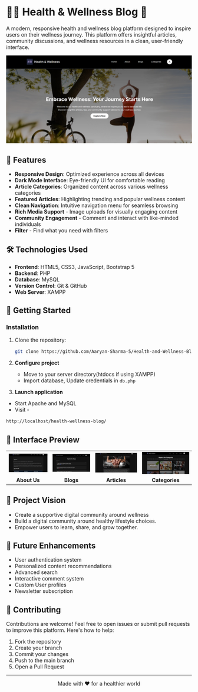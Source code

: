 # 🧘‍♀️ Health & Wellness Blog 🌿

A modern, responsive health and wellness blog platform designed to inspire users on their wellness journey. This platform offers insightful articles, community discussions, and wellness resources in a clean, user-friendly interface.

<div align="center">
  <img src="Images\Screenshots\Home.png" alt="Home Page" width="600">
</div>

## 🌟 Features

- **Responsive Design**: Optimized experience across all devices
- **Dark Mode Interface**: Eye-friendly UI for comfortable reading
- **Article Categories**: Organized content across various wellness categories
- **Featured Articles**: Highlighting trending and popular wellness content
- **Clean Navigation**: Intuitive navigation menu for seamless browsing
- **Rich Media Support** - Image uploads for visually engaging content
- **Community Engagement** - Comment and interact with like-minded individuals
- **Filter** - Find what you need with filters

## 🛠️ Technologies Used

- **Frontend**: HTML5, CSS3, JavaScript, Bootstrap 5
- **Backend**: PHP
- **Database**: MySQL
- **Version Control**: Git & GitHub
- **Web Server**: XAMPP 

## 🚀 Getting Started

### Installation

1. Clone the repository:
   ```bash
   git clone https://github.com/Aaryan-Sharma-5/Health-and-Wellness-Blog.git
   ```

2. **Configure project**
   - Move to your server directory(htdocs if using XAMPP)
   - Import database, Update credentials in `db.php`

3. **Launch application**
  - Start Apache and MySQL
  - Visit -
   ```bash
   http://localhost/health-wellness-blog/
   ```

## 📸 Interface Preview

<div align="center">
  <table>
    <tr>
      <td><img src="Images\Screenshots\About.png" alt="About" width="250"></td>
      <td><img src="Images\Screenshots\Blogs.png" alt="Blogs" width="250"></td>
      <td><img src="Images\Screenshots\Article.png" alt="Article" width="250"></td>
      <td><img src="Images\Screenshots\Categories.png" alt="Categories" width="250"></td>
    </tr>
    <tr>
      <td align="center"><b>About Us</b></td>
      <td align="center"><b>Blogs</b></td>
      <td align="center"><b>Articles</b></td>
      <td align="center"><b>Categories</b></td>
    </tr>
  </table>
</div>

## 🎯 Project Vision

- Create a supportive digital community around wellness
- Build a digital community around healthy lifestyle choices.
- Empower users to learn, share, and grow together.

## 🔮 Future Enhancements

- User authentication system
- Personalized content recommendations
- Advanced search 
- Interactive comment system
- Custom User profiles
- Newsletter subscription

## 🤝 Contributing

Contributions are welcome! Feel free to open issues or submit pull requests to improve this platform.
Here's how to help:

1. Fork the repository
2. Create your branch
3. Commit your changes 
4. Push to the main branch 
5. Open a Pull Request

--- 

<div align="center">
  <p>Made with ❤️ for a healthier world</p>
</div>